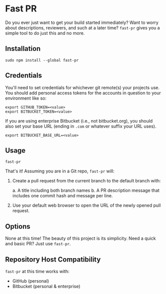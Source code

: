 # Fast PR

Do you ever just want to get your build started immediately? Want to
worry about descriptions, reviewers, and such at a later time?
`fast-pr` gives you a simple tool to do just this and no more.

## Installation

    sudo npm install --global fast-pr

## Credentials

You'll need to set credentials for whichever git remote(s) your projects use.
You should add personal access tokens for the accounts in question to your
environment like so:

    export GITHUB_TOKEN=<value>
    export BITBUCKET_TOKEN=<value>

If you are using enterprise Bitbucket (i.e., not bitbucket.org), you should
also set your base URL (ending in `.com` or whatever suffix your URL uses).

    export BITBUCKET_BASE_URL=<value>

## Usage

    fast-pr

That's it! Assuming you are in a Git repo, `fast-pr` will:

1. Create a pull request from the current branch to the default branch with:

    a. A title including both branch names
    b. A PR description message that includes one commit hash and message per line.

2. Use your default web browser to open the URL of the newly opened pull request.

## Options

None at this time! The beauty of this project is its simplicity.
Need a quick and basic PR? Just use `fast-pr`.

## Repository Host Compatibility

`fast-pr` at this time works with:

* GitHub (personal)
* Bitbucket (personal & enterprise)
